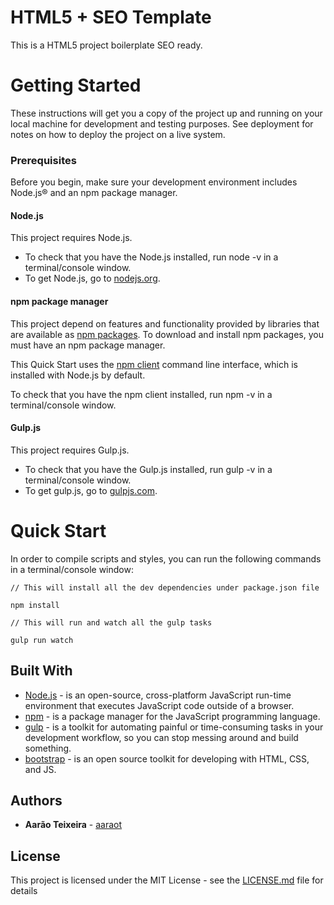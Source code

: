 # HTML5 + SEO Template

This is a HTML5 project boilerplate SEO ready.

# Getting Started

These instructions will get you a copy of the project up and running on your local machine for development and testing purposes. See deployment for notes on how to deploy the project on a live system.

### Prerequisites

Before you begin, make sure your development environment includes Node.js® and an npm package manager.

#### Node.js

This project requires Node.js.

* To check that you have the Node.js installed, run node -v in a terminal/console window.
* To get Node.js, go to [nodejs.org](https://nodejs.org/en/).

#### npm package manager

This project depend on features and functionality provided by libraries that are available as [npm packages](https://docs.npmjs.com/about-npm/index.html). To download and install npm packages, you must have an npm package manager.

This Quick Start uses the [npm client](https://docs.npmjs.com/cli/install) command line interface, which is installed with Node.js by default.

To check that you have the npm client installed, run npm -v in a terminal/console window.

#### Gulp.js

This project requires Gulp.js.

* To check that you have the Gulp.js installed, run gulp -v in a terminal/console window.
* To get gulp.js, go to [gulpjs.com](https://gulpjs.com/).

# Quick Start

In order to compile scripts and styles, you can run the following commands in a terminal/console window:

```
// This will install all the dev dependencies under package.json file

npm install

// This will run and watch all the gulp tasks

gulp run watch
```

## Built With

* [Node.js](https://nodejs.org/en/) - is an open-source, cross-platform JavaScript run-time environment that executes JavaScript code outside of a browser.
* [npm](https://www.npmjs.com/) - is a package manager for the JavaScript programming language.
* [gulp](https://gulpjs.com/) - is a toolkit for automating painful or time-consuming tasks in your development workflow, so you can stop messing around and build something. 
* [bootstrap](https://getbootstrap.com/) - is an open source toolkit for developing with HTML, CSS, and JS.  

## Authors

* **Aarão Teixeira** - [aaraot](https://gitlab.com/aaraot)

## License

This project is licensed under the MIT License - see the [LICENSE.md](LICENSE.md) file for details
